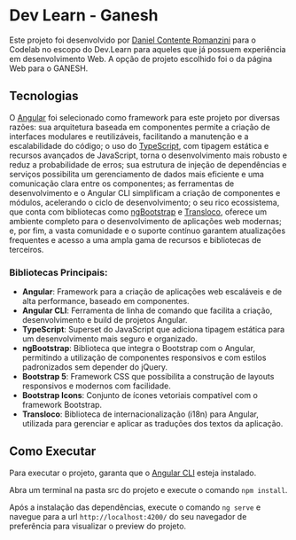# Dev Learn - Ganesh

Este projeto foi desenvolvido por [Daniel Contente Romanzini](https://github.com/Dauboau) para o Codelab no escopo do Dev.Learn para aqueles que já possuem experiência em desenvolvimento Web. A opção de projeto escolhido foi o da página Web para o GANESH.

## Tecnologias

O [Angular](https://angular.dev) foi selecionado como framework para este projeto por diversas razões: sua arquitetura baseada em componentes permite a criação de interfaces modulares e reutilizáveis, facilitando a manutenção e a escalabilidade do código; o uso do [TypeScript](https://www.typescriptlang.org), com tipagem estática e recursos avançados de JavaScript, torna o desenvolvimento mais robusto e reduz a probabilidade de erros; sua estrutura de injeção de dependências e serviços possibilita um gerenciamento de dados mais eficiente e uma comunicação clara entre os componentes; as ferramentas de desenvolvimento e o Angular CLI simplificam a criação de componentes e módulos, acelerando o ciclo de desenvolvimento; o seu rico ecossistema, que conta com bibliotecas como [ngBootstrap](https://ng-bootstrap.github.io/#/home) e [Transloco](https://jsverse.gitbook.io/transloco), oferece um ambiente completo para o desenvolvimento de aplicações web modernas; e, por fim, a vasta comunidade e o suporte contínuo garantem atualizações frequentes e acesso a uma ampla gama de recursos e bibliotecas de terceiros.

### Bibliotecas Principais:
- **Angular**: Framework para a criação de aplicações web escaláveis e de alta performance, baseado em componentes.
- **Angular CLI**: Ferramenta de linha de comando que facilita a criação, desenvolvimento e build de projetos Angular.
- **TypeScript**: Superset do JavaScript que adiciona tipagem estática para um desenvolvimento mais seguro e organizado.
- **ngBootstrap**: Biblioteca que integra o Bootstrap com o Angular, permitindo a utilização de componentes responsivos e com estilos padronizados sem depender do jQuery.
- **Bootstrap 5**: Framework CSS que possibilita a construção de layouts responsivos e modernos com facilidade.
- **Bootstrap Icons**: Conjunto de ícones vetoriais compatível com o framework Bootstrap.
- **Transloco**: Biblioteca de internacionalização (i18n) para Angular, utilizada para gerenciar e aplicar as traduções dos textos da aplicação.

## Como Executar

Para executar o projeto, garanta que o [Angular CLI](https://angular.dev/tools/cli/setup-local) esteja instalado.

Abra um terminal na pasta src do projeto e execute o comando `npm install`.

Após a instalação das dependências, execute o comando `ng serve` e navegue para a url `http://localhost:4200/` do seu navegador de preferência para visualizar o preview do projeto.
